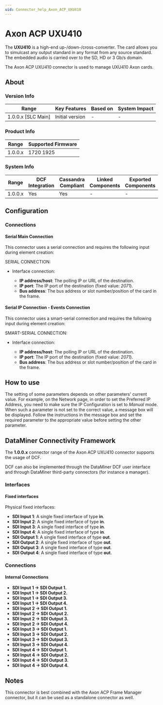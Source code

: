 ```yaml
---
uid: Connector_help_Axon_ACP_UXU410
---
```


# Axon ACP UXU410

The **UXU410** is a high-end up-/down-/cross-converter. The card allows you to simulcast any output standard in any format from any source standard. The embedded audio is carried over to the SD, HD or 3 Gb/s domain.

The Axon ACP UXU410 connector is used to manage UXU410 Axon cards.

## About

### Version Info

| Range                | Key Features     | Based on     | System Impact     |
|----------------------|------------------|--------------|-------------------|
| 1.0.0.x [SLC Main]   | Initial version  | -            | -                 |

### Product Info

| Range     | Supported Firmware     |
|-----------|------------------------|
| 1.0.0.x   | 1720 1925              |

### System Info

| Range     | DCF Integration     | Cassandra Compliant     | Linked Components     | Exported Components     |
|-----------|---------------------|-------------------------|-----------------------|-------------------------|
| 1.0.0.x   | Yes                 | Yes                     | -                     | -                       |

## Configuration

### Connections

#### Serial Main Connection

This connector uses a serial connection and requires the following input during element creation:

SERIAL CONNECTION:

- Interface connection:

  - **IP address/host**: The polling IP or URL of the destination.
  - **IP port**: The IP port of the destination (fixed value: *2071*).
  - **Bus address**: The bus address or slot number/position of the card in the frame.

#### Serial IP Connection - Events Connection

This connector uses a smart-serial connection and requires the following input during element creation:

SMART-SERIAL CONNECTION:

- Interface connection:

  - **IP address/host**: The polling IP or URL of the destination.
  - **IP port**: The IP port of the destination (fixed value: *2071*).
  - **Bus address**: The bus address or slot number/position of the card in the frame.

## How to use

The setting of some parameters depends on other parameters' current value. For example, on the Network page, in order to set the Preferred IP Address, you need to make sure the IP Configuration is set to *Manual* mode. When such a parameter is not set to the correct value, a message box will be displayed. Follow the instructions in the message box and set the required parameter to the appropriate value before setting the other parameter.

## DataMiner Connectivity Framework

The **1.0.0.x** connector range of the Axon ACP UXU410 connector supports the usage of DCF.

DCF can also be implemented through the DataMiner DCF user interface and through DataMiner third-party connectors (for instance a manager).

### Interfaces

#### Fixed interfaces

Physical fixed interfaces:

- **SDI Input 1**: A single fixed interface of type **in**.
- **SDI Input 2**: A single fixed interface of type **in**.
- **SDI Input 3**: A single fixed interface of type **in**.
- **SDI Input 4**: A single fixed interface of type **in**.
- **SDI Output 1**: A single fixed interface of type **out**.
- **SDI Output 2**: A single fixed interface of type **out**.
- **SDI Output 3**: A single fixed interface of type **out**.
- **SDI Output 4**: A single fixed interface of type **out**.

### Connections

#### Internal Connections

- **SDI Input 1 -\> SDI Output 1.**
- **SDI Input 1 -\> SDI Output 2.**
- **SDI Input 1 -\> SDI Output 3.**
- **SDI Input 1 -\> SDI Output 4.**
- **SDI Input 2 -\> SDI Output 1.**
- **SDI Input 2 -\> SDI Output 2.**
- **SDI Input 2 -\> SDI Output 3.**
- **SDI Input 2 -\> SDI Output 4.**
- **SDI Input 3 -\> SDI Output 1.**
- **SDI Input 3 -\> SDI Output 2.**
- **SDI Input 3 -\> SDI Output 3.**
- **SDI Input 3 -\> SDI Output 4.**
- **SDI Input 4 -\> SDI Output 1.**
- **SDI Input 4 -\> SDI Output 2.**
- **SDI Input 4 -\> SDI Output 3.**
- **SDI Input 4 -\> SDI Output 4.**

## Notes

This connector is best combined with the Axon ACP Frame Manager connector, but it can be used as a standalone connector as well.
